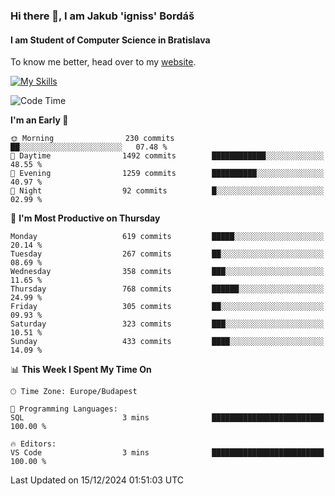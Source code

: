 ### Hi there 👋, I am Jakub 'igniss' Bordáš

#### I am Student of Computer Science in Bratislava
To know me better, head over to my [website](https://bordas.sk).

[![My Skills](https://skillicons.dev/icons?i=js,html,css,figma,svelte,java,kotlin,python,postgresql,typescript,nest,nodejs)](https://bordas.sk)


<!--START_SECTION:waka-->
![Code Time](http://img.shields.io/badge/Code%20Time-1%2C612%20hrs%208%20mins-blue)

**I'm an Early 🐤** 

```text
🌞 Morning                230 commits         ██░░░░░░░░░░░░░░░░░░░░░░░   07.48 % 
🌆 Daytime                1492 commits        ████████████░░░░░░░░░░░░░   48.55 % 
🌃 Evening                1259 commits        ██████████░░░░░░░░░░░░░░░   40.97 % 
🌙 Night                  92 commits          █░░░░░░░░░░░░░░░░░░░░░░░░   02.99 % 
```
📅 **I'm Most Productive on Thursday** 

```text
Monday                   619 commits         █████░░░░░░░░░░░░░░░░░░░░   20.14 % 
Tuesday                  267 commits         ██░░░░░░░░░░░░░░░░░░░░░░░   08.69 % 
Wednesday                358 commits         ███░░░░░░░░░░░░░░░░░░░░░░   11.65 % 
Thursday                 768 commits         ██████░░░░░░░░░░░░░░░░░░░   24.99 % 
Friday                   305 commits         ██░░░░░░░░░░░░░░░░░░░░░░░   09.93 % 
Saturday                 323 commits         ███░░░░░░░░░░░░░░░░░░░░░░   10.51 % 
Sunday                   433 commits         ████░░░░░░░░░░░░░░░░░░░░░   14.09 % 
```


📊 **This Week I Spent My Time On** 

```text
🕑︎ Time Zone: Europe/Budapest

💬 Programming Languages: 
SQL                      3 mins              █████████████████████████   100.00 % 

🔥 Editors: 
VS Code                  3 mins              █████████████████████████   100.00 % 
```


 Last Updated on 15/12/2024 01:51:03 UTC
<!--END_SECTION:waka-->
